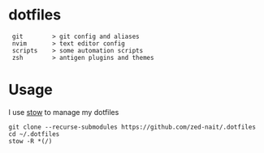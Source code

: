 # dotfiles
```
 git        > git config and aliases
 nvim       > text editor config
 scripts    > some automation scripts
 zsh        > antigen plugins and themes
```

# Usage
I use [stow](https://www.gnu.org/software/stow/) to manage my dotfiles
```
git clone --recurse-submodules https://github.com/zed-nait/.dotfiles
cd ~/.dotfiles
stow -R *(/)
```

